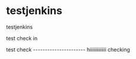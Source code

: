 # testjenkins
testjenkins


test check in


test check ----------------------
hiiiiiiiiiiiii
checking
